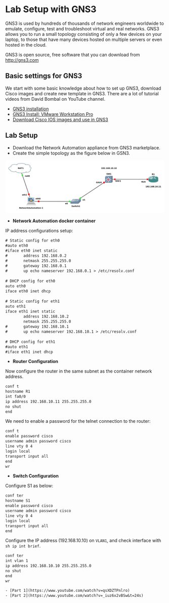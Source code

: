 # Lab Setup with GNS3

GNS3 is used by hundreds of thousands of network engineers worldwide to emulate, configure, test and troubleshoot virtual and real networks. GNS3 allows you to run a small topology consisting of only a few devices on your laptop, to those that have many devices hosted on multiple servers or even hosted in the cloud.

GNS3 is open source, free software that you can download from <http://gns3.com>

## Basic settings for GNS3

We start with some basic knowledge about how to set up GNS3, download Cisco images and create new template in GNS3. There are a lot of tutorial videos from David Bombal on YouTube channel.

- [GNS3 installation](https://www.youtube.com/watch?v=Ibe3hgP8gCA)
- [GNS3 Install: VMware Workstation Pro](https://www.youtube.com/watch?v=A0DEnMi09LY)
- [Download Cisco IOS images and use in GNS3](https://www.youtube.com/watch?v=jhh2_PP9JLU&t=639s)

## Lab Setup

- Download the Network Automation appliance from GNS3 marketplace.
- Create the simple topology as the figure below in GSN3.

![lab](../images/network_automation.png)

- **Network Automation docker container**

IP address configurations setup:

```console
# Static config for eth0
#auto eth0
#iface eth0 inet static
#       address 192.168.0.2
#       netmask 255.255.255.0
#       gateway 192.168.0.1
#       up echo nameserver 192.168.0.1 > /etc/resolv.conf

# DHCP config for eth0
auto eth0
iface eth0 inet dhcp

# Static config for eth1
auto eth1
iface eth1 inet static
        address 192.168.10.2
        netmask 255.255.255.0
#       gateway 192.168.10.1
#       up echo nameserver 192.168.10.1 > /etc/resolv.conf

# DHCP config for eth1
#auto eth1
#iface eth1 inet dhcp
```

- **Router Configuration**

Now configure the router in the same subnet as the container network address.

```console
conf t
hostname R1
int fa0/0
ip address 192.168.10.11 255.255.255.0
no shut
end
```

We need to enable a password for the telnet connection to the router:

```console
conf t
enable password cisco
username admin password cisco
line vty 0 4
login local
transport input all
end
wr
```

- **Switch Configuration**

Configure S1 as below:

```console
conf ter
hostname S1
enable password cisco
username admin password cisco
line vty 0 4
login local
transport input all
end
```

Configure the IP address (192.168.10.10) on `VLAN1`, and check interface with `sh ip int brief`.

```console
conf ter
int vlan 1
ip address 192.168.10.10 255.255.255.0
no shut
end
wr
```

```{seealso} **Download Network Automation docker container**
- [Part 1](https://www.youtube.com/watch?v=qsXDZTPnlro)
- [Part 2](https://www.youtube.com/watch?v=_iuz6x2vBSw&t=24s)
```

